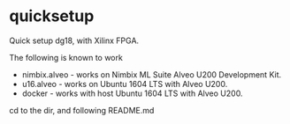 # quicksetup
Quick setup dg18, with Xilinx FPGA.

The following is known to work
* nimbix.alveo - works on Nimbix ML Suite Alveo U200 Development Kit.
* u16.alveo - works on Ubuntu 1604 LTS with Alveo U200.
* docker - works with host Ubuntu 1604 LTS with Alveo U200.
 
cd to the dir, and following README.md

